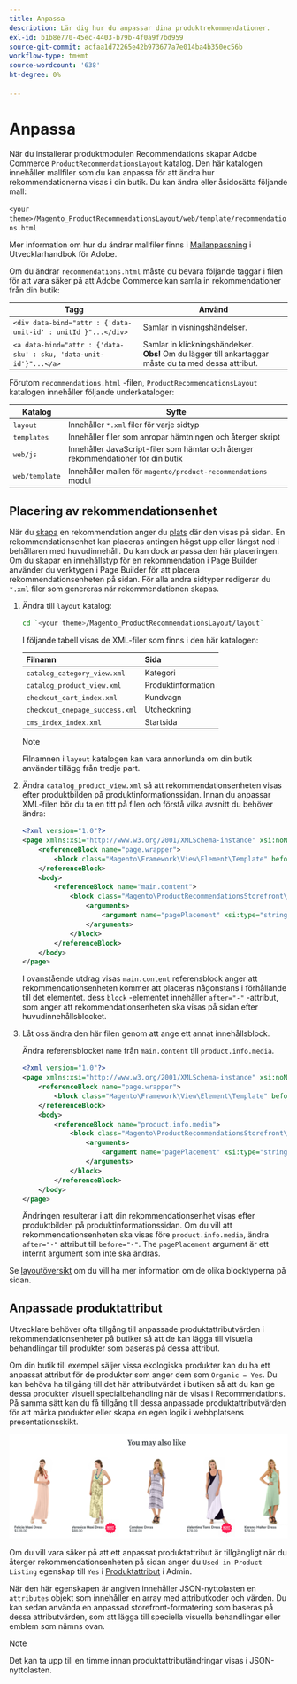 ```yaml
---
title: Anpassa
description: Lär dig hur du anpassar dina produktrekommendationer.
exl-id: b1b8e770-45ec-4403-b79b-4f0a9f7bd959
source-git-commit: acfaa1d72265e42b973677a7e014ba4b350ec56b
workflow-type: tm+mt
source-wordcount: '638'
ht-degree: 0%

---
```


# Anpassa

När du installerar produktmodulen Recommendations skapar Adobe Commerce `ProductRecommendationsLayout` katalog. Den här katalogen innehåller mallfiler som du kan anpassa för att ändra hur rekommendationerna visas i din butik. Du kan ändra eller åsidosätta följande mall:

`<your theme>/Magento_ProductRecommendationsLayout/web/template/recommendations.html`

Mer information om hur du ändrar mallfiler finns i [Mallanpassning](https://developer.adobe.com/commerce/frontend-core/guide/templates/walkthrough/) i Utvecklarhandbok för Adobe.

Om du ändrar `recommendations.html` måste du bevara följande taggar i filen för att vara säker på att Adobe Commerce kan samla in rekommendationer från din butik:

| Tagg | Använd |
|---|---|
| `<div data-bind="attr : {'data-unit-id' : unitId }"...</div>` | Samlar in visningshändelser. |
| `<a data-bind="attr : {'data-sku' : sku, 'data-unit-id'}"...</a>` | Samlar in klickningshändelser. <br/>**Obs!** Om du lägger till ankartaggar måste du ta med dessa attribut. |

Förutom `recommendations.html` -filen, `ProductRecommendationsLayout` katalogen innehåller följande underkataloger:

| Katalog | Syfte |
|---|---|
| `layout` | Innehåller `*.xml` filer för varje sidtyp |
| `templates` | Innehåller filer som anropar hämtningen och återger skript |
| `web/js` | Innehåller JavaScript-filer som hämtar och återger rekommendationer för din butik |
| `web/template` | Innehåller mallen för `magento/product-recommendations` modul |

## Placering av rekommendationsenhet

När du [skapa](create.md) en rekommendation anger du [plats](placement.md) där den visas på sidan. En rekommendationsenhet kan placeras antingen högst upp eller längst ned i behållaren med huvudinnehåll. Du kan dock anpassa den här placeringen. Om du skapar en innehållstyp för en rekommendation i Page Builder använder du verktygen i Page Builder för att placera rekommendationsenheten på sidan. För alla andra sidtyper redigerar du `*.xml` filer som genereras när rekommendationen skapas.

1. Ändra till `layout` katalog:

   ```bash
   cd `<your theme>/Magento_ProductRecommendationsLayout/layout`
   ```

   I följande tabell visas de XML-filer som finns i den här katalogen:

   | Filnamn | Sida |
   |---|---|
   | `catalog_category_view.xml` | Kategori |
   | `catalog_product_view.xml` | Produktinformation |
   | `checkout_cart_index.xml` | Kundvagn |
   | `checkout_onepage_success.xml` | Utcheckning |
   | `cms_index_index.xml` | Startsida |

   >[!NOTE]
   >
   >Filnamnen i `layout` katalogen kan vara annorlunda om din butik använder tillägg från tredje part.

1. Ändra `catalog_product_view.xml` så att rekommendationsenheten visas efter produktbilden på produktinformationssidan. Innan du anpassar XML-filen bör du ta en titt på filen och förstå vilka avsnitt du behöver ändra:

   ```xml
   <?xml version="1.0"?>
   <page xmlns:xsi="http://www.w3.org/2001/XMLSchema-instance" xsi:noNamespaceSchemaLocation="urn:magento:framework:View/Layout/etc/page_configuration.xsd">
       <referenceBlock name="page.wrapper">
           <block class="Magento\Framework\View\Element\Template" before="-" name="product_recommendations_fetcher" template="Magento_ProductRecommendationsStorefront::fetcher.phtml" />
       </referenceBlock>
       <body>
           <referenceBlock name="main.content">
               <block class="Magento\ProductRecommendationsStorefront\Block\Renderer" after="-" name="product_recommendations_product_below_content" template="Magento_ProductRecommendationsStorefront::renderer.phtml">
                   <arguments>
                       <argument name="pagePlacement" xsi:type="string">below-main-content</argument>
                   </arguments>
               </block>
           </referenceBlock>
       </body>
   </page>
   ```

   I ovanstående utdrag visas `main.content` referensblock anger att rekommendationsenheten kommer att placeras någonstans i förhållande till det elementet. dess `block` -elementet innehåller `after="-"` -attribut, som anger att rekommendationsenheten ska visas på sidan efter huvudinnehållsblocket.

1. Låt oss ändra den här filen genom att ange ett annat innehållsblock.

   Ändra referensblocket `name` från `main.content` till `product.info.media`.

   ```xml
   <?xml version="1.0"?>
   <page xmlns:xsi="http://www.w3.org/2001/XMLSchema-instance" xsi:noNamespaceSchemaLocation="urn:magento:framework:View/Layout/etc/page_configuration.xsd">
       <referenceBlock name="page.wrapper">
           <block class="Magento\Framework\View\Element\Template" before="-" name="product_recommendations_fetcher" template="Magento_ProductRecommendationsStorefront::fetcher.phtml" />
       </referenceBlock>
       <body>
           <referenceBlock name="product.info.media">
               <block class="Magento\ProductRecommendationsStorefront\Block\Renderer" after="-" name="product_recommendations_product_below_content" template="Magento_ProductRecommendationsStorefront::renderer.phtml">
                   <arguments>
                       <argument name="pagePlacement" xsi:type="string">below-main-content</argument>
                   </arguments>
               </block>
           </referenceBlock>
       </body>
   </page>
   ```

   Ändringen resulterar i att din rekommendationsenhet visas efter produktbilden på produktinformationssidan. Om du vill att rekommendationsenheten ska visas före `product.info.media`, ändra `after="-"` attribut till `before="-"`. The `pagePlacement` argument är ett internt argument som inte ska ändras.

Se [layoutöversikt](https://developer.adobe.com/commerce/frontend-core/guide/layouts/) om du vill ha mer information om de olika blocktyperna på sidan.

## Anpassade produktattribut

Utvecklare behöver ofta tillgång till anpassade produktattributvärden i rekommendationsenheter på butiker så att de kan lägga till visuella behandlingar till produkter som baseras på dessa attribut.

Om din butik till exempel säljer vissa ekologiska produkter kan du ha ett anpassat attribut för de produkter som anger dem som `Organic = Yes`. Du kan behöva ha tillgång till det här attributvärdet i butiken så att du kan ge dessa produkter visuell specialbehandling när de visas i Recommendations. På samma sätt kan du få tillgång till dessa anpassade produktattributvärden för att märka produkter eller skapa en egen logik i webbplatsens presentationsskikt.

![Lägg till märke](assets/unit-custom.png)

Om du vill vara säker på att ett anpassat produktattribut är tillgängligt när du återger rekommendationsenheten på sidan anger du `Used in Product Listing` egenskap till `Yes` i [Produktattribut](https://experienceleague.adobe.com/docs/commerce-admin/catalog/product-attributes/create/attribute-product-create.html) i Admin.

När den här egenskapen är angiven innehåller JSON-nyttolasten en `attributes` objekt som innehåller en array med attributkoder och värden. Du kan sedan använda en anpassad storefront-formatering som baseras på dessa attributvärden, som att lägga till speciella visuella behandlingar eller emblem som nämns ovan.

>[!NOTE]
>
>Det kan ta upp till en timme innan produktattributändringar visas i JSON-nyttolasten.
